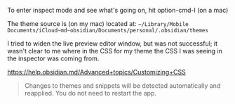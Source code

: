 To enter inspect mode and see what's going on, hit option-cmd-I (on a mac)

The theme source is (on my mac) located at: `~/Library/Mobile Documents/iCloud~md~obsidian/Documents/personal/.obsidian/themes`

I tried to widen the live preview editor window, but was not successful; it wasn't clear to me where in the CSS for my theme the CSS I was seeing in the inspector was coming from.

https://help.obsidian.md/Advanced+topics/Customizing+CSS

> Changes to themes and snippets will be detected automatically and reapplied. You do not need to restart the app.